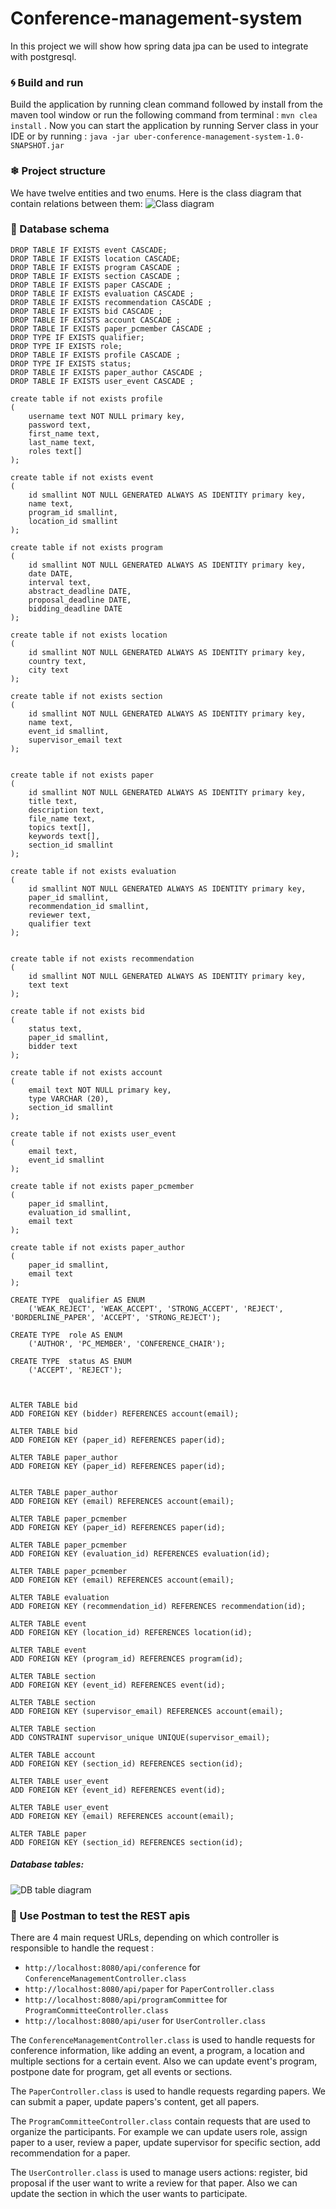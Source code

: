 # Conference-management-system

In this project we will show how spring data jpa can be used to integrate with postgresql. 

### 🌀 Build and run
Build the application by running clean command followed by install from the maven tool window or run the following command from terminal : `mvn clea install` .
Now you can start the application by running Server class in your IDE or by running :
`java -jar uber-conference-management-system-1.0-SNAPSHOT.jar`

### ❄ Project structure
We have twelve entities and two enums. Here is the class diagram that contain relations between them:
![Class diagram](src/main/resources/img/CMS-Class-Diagram.png)

### 💎 Database schema

```postgres-psql
DROP TABLE IF EXISTS event CASCADE;
DROP TABLE IF EXISTS location CASCADE;
DROP TABLE IF EXISTS program CASCADE ;
DROP TABLE IF EXISTS section CASCADE ;
DROP TABLE IF EXISTS paper CASCADE ;
DROP TABLE IF EXISTS evaluation CASCADE ;
DROP TABLE IF EXISTS recommendation CASCADE ;
DROP TABLE IF EXISTS bid CASCADE ;
DROP TABLE IF EXISTS account CASCADE ;
DROP TABLE IF EXISTS paper_pcmember CASCADE ;
DROP TYPE IF EXISTS qualifier;
DROP TYPE IF EXISTS role;
DROP TABLE IF EXISTS profile CASCADE ;
DROP TYPE IF EXISTS status;
DROP TABLE IF EXISTS paper_author CASCADE ;
DROP TABLE IF EXISTS user_event CASCADE ;

create table if not exists profile
(
	username text NOT NULL primary key,
	password text,
	first_name text,
	last_name text,
	roles text[]
);

create table if not exists event
(
	id smallint NOT NULL GENERATED ALWAYS AS IDENTITY primary key,
	name text,
	program_id smallint,
	location_id smallint
);

create table if not exists program
(
	id smallint NOT NULL GENERATED ALWAYS AS IDENTITY primary key,
	date DATE,
	interval text,
	abstract_deadline DATE,
	proposal_deadline DATE,
	bidding_deadline DATE
);

create table if not exists location
(
	id smallint NOT NULL GENERATED ALWAYS AS IDENTITY primary key,
	country text,
	city text
);

create table if not exists section
(
	id smallint NOT NULL GENERATED ALWAYS AS IDENTITY primary key,
	name text,
	event_id smallint,
	supervisor_email text
);


create table if not exists paper
(
	id smallint NOT NULL GENERATED ALWAYS AS IDENTITY primary key,
	title text,
	description text,
	file_name text,
	topics text[],
	keywords text[],
    section_id smallint
);

create table if not exists evaluation
(
    id smallint NOT NULL GENERATED ALWAYS AS IDENTITY primary key,
    paper_id smallint,
    recommendation_id smallint,
    reviewer text,
    qualifier text
);


create table if not exists recommendation
(
	id smallint NOT NULL GENERATED ALWAYS AS IDENTITY primary key,
	text text
);

create table if not exists bid
(
	status text,
	paper_id smallint,
	bidder text
);

create table if not exists account
(
	email text NOT NULL primary key,
	type VARCHAR (20),
	section_id smallint
);

create table if not exists user_event
(
	email text,
	event_id smallint
);

create table if not exists paper_pcmember
(
	paper_id smallint,
	evaluation_id smallint,
    email text
);

create table if not exists paper_author
(
	paper_id smallint,
    email text
);

CREATE TYPE  qualifier AS ENUM
    ('WEAK_REJECT', 'WEAK_ACCEPT', 'STRONG_ACCEPT', 'REJECT', 'BORDERLINE_PAPER', 'ACCEPT', 'STRONG_REJECT');

CREATE TYPE  role AS ENUM
    ('AUTHOR', 'PC_MEMBER', 'CONFERENCE_CHAIR');

CREATE TYPE  status AS ENUM
    ('ACCEPT', 'REJECT');



ALTER TABLE bid
ADD FOREIGN KEY (bidder) REFERENCES account(email);

ALTER TABLE bid
ADD FOREIGN KEY (paper_id) REFERENCES paper(id);

ALTER TABLE paper_author
ADD FOREIGN KEY (paper_id) REFERENCES paper(id);


ALTER TABLE paper_author
ADD FOREIGN KEY (email) REFERENCES account(email);

ALTER TABLE paper_pcmember
ADD FOREIGN KEY (paper_id) REFERENCES paper(id);

ALTER TABLE paper_pcmember
ADD FOREIGN KEY (evaluation_id) REFERENCES evaluation(id);

ALTER TABLE paper_pcmember
ADD FOREIGN KEY (email) REFERENCES account(email);

ALTER TABLE evaluation
ADD FOREIGN KEY (recommendation_id) REFERENCES recommendation(id);

ALTER TABLE event
ADD FOREIGN KEY (location_id) REFERENCES location(id);

ALTER TABLE event
ADD FOREIGN KEY (program_id) REFERENCES program(id);

ALTER TABLE section
ADD FOREIGN KEY (event_id) REFERENCES event(id);

ALTER TABLE section
ADD FOREIGN KEY (supervisor_email) REFERENCES account(email);

ALTER TABLE section
ADD CONSTRAINT supervisor_unique UNIQUE(supervisor_email);

ALTER TABLE account
ADD FOREIGN KEY (section_id) REFERENCES section(id);

ALTER TABLE user_event
ADD FOREIGN KEY (event_id) REFERENCES event(id);

ALTER TABLE user_event
ADD FOREIGN KEY (email) REFERENCES account(email);

ALTER TABLE paper
ADD FOREIGN KEY (section_id) REFERENCES section(id);
```

##### Database tables:

![DB table diagram](src/main/resources/img/CMS-Database-Diagram.png)

### 🚀 Use Postman to test the REST apis
There are 4 main request URLs, depending on which controller is responsible to handle the request : 

- `http://localhost:8080/api/conference` for `ConferenceManagementController.class`
- `http://localhost:8080/api/paper` for `PaperController.class`
- `http://localhost:8080/api/programCommittee` for `ProgramCommitteeController.class`
- `http://localhost:8080/api/user` for `UserController.class`

The `ConferenceManagementController.class` is used to handle requests for conference information, like adding an event, a program, a location and multiple sections for a certain event. Also we can update event's program, postpone date for program, get all events or sections.

The `PaperController.class` is used to handle requests regarding papers. We can submit a paper, update papers's content, get all papers.

The `ProgramCommitteeController.class` contain requests that are used to organize the participants. For example we can update users role, assign paper to a user, review a paper, update supervisor for specific section, add recommendation for a paper.

The `UserController.class` is used to manage users actions: register, bid proposal if the user want to write a review for that paper. Also we can update the section in which the user wants to participate.
